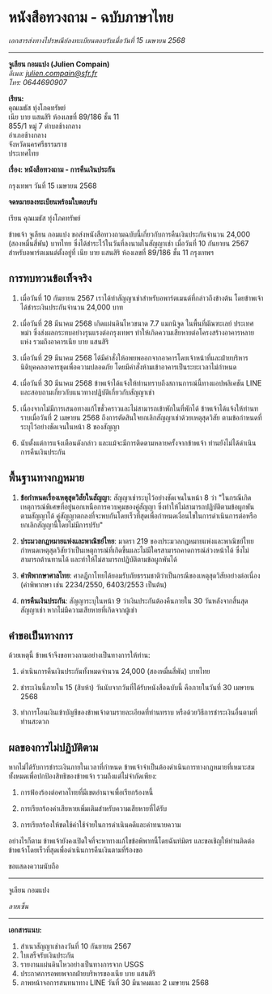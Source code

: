 # หนังสือทวงถาม - ฉบับภาษาไทย

*เอกสารส่งทางไปรษณีย์ลงทะเบียนตอบรับเมื่อวันที่ 15 เมษายน 2568*

---

**จูเลียน กอมแปง (Julien Compain)**  
*อีเมล: julien.compain@sfr.fr*  
*โทร: 0644690907*

**เรียน:**  
คุณเมธัส ทุ่งโภคทรัพย์  
เนีย บาย แสนสิริ ห้องเลขที่ 89/186 ชั้น 11  
855/1 หมู่ 7 ตำบลช้างกลาง  
อำเภอช้างกลาง  
จังหวัดนครศรีธรรมราช  
ประเทศไทย

**เรื่อง: หนังสือทวงถาม - การคืนเงินประกัน**

กรุงเทพฯ วันที่ 15 เมษายน 2568

**จดหมายลงทะเบียนพร้อมใบตอบรับ**

เรียน คุณเมธัส ทุ่งโภคทรัพย์

ข้าพเจ้า จูเลียน กอมแปง ขอส่งหนังสือทวงถามฉบับนี้เกี่ยวกับการคืนเงินประกันจำนวน 24,000 (สองหมื่นสี่พัน) บาทไทย ซึ่งได้ชำระไว้ในวันที่ลงนามในสัญญาเช่า เมื่อวันที่ 10 กันยายน 2567 สำหรับอพาร์ตเมนต์ตั้งอยู่ที่ เนีย บาย แสนสิริ ห้องเลขที่ 89/186 ชั้น 11 กรุงเทพฯ

## การทบทวนข้อเท็จจริง

1. เมื่อวันที่ 10 กันยายน 2567 เราได้ทำสัญญาเช่าสำหรับอพาร์ตเมนต์ที่กล่าวถึงข้างต้น โดยข้าพเจ้าได้ชำระเงินประกันจำนวน 24,000 บาท

2. เมื่อวันที่ 28 มีนาคม 2568 เกิดแผ่นดินไหวขนาด 7.7 แมกนิจูด ในพื้นที่มัณฑะเลย์ ประเทศพม่า ซึ่งส่งผลกระทบอย่างรุนแรงต่อกรุงเทพฯ ทำให้เกิดความเสียหายต่อโครงสร้างอาคารหลายแห่ง รวมถึงอาคารเนีย บาย แสนสิริ

3. เมื่อวันที่ 29 มีนาคม 2568 ได้มีคำสั่งให้อพยพออกจากอาคารโดยเจ้าหน้าที่และฝ่ายบริหารนิติบุคคลอาคารชุดเพื่อความปลอดภัย โดยมีคำสั่งห้ามเข้าอาคารเป็นระยะเวลาไม่กำหนด

4. เมื่อวันที่ 30 มีนาคม 2568 ข้าพเจ้าได้แจ้งให้ท่านทราบถึงสถานการณ์นี้ทางแอปพลิเคชัน LINE และสอบถามเกี่ยวกับแนวทางปฏิบัติเกี่ยวกับสัญญาเช่า

5. เนื่องจากไม่มีการเสนอทางแก้ไขชั่วคราวและไม่สามารถเข้าพักในที่พักได้ ข้าพเจ้าได้แจ้งให้ท่านทราบเมื่อวันที่ 2 เมษายน 2568 ถึงการตัดสินใจยกเลิกสัญญาเช่าด้วยเหตุสุดวิสัย ตามข้อกำหนดที่ระบุไว้อย่างชัดเจนในหน้า 8 ของสัญญา

6. นับตั้งแต่การแจ้งเตือนดังกล่าว และแม้จะมีการติดตามหลายครั้งจากข้าพเจ้า ท่านยังไม่ได้ดำเนินการคืนเงินประกัน

## พื้นฐานทางกฎหมาย

1. **ข้อกำหนดเรื่องเหตุสุดวิสัยในสัญญา**: สัญญาเช่าระบุไว้อย่างชัดเจนในหน้า 8 ว่า "ในกรณีเกิดเหตุการณ์พิเศษที่อยู่นอกเหนือการควบคุมของคู่สัญญา ซึ่งทำให้ไม่สามารถปฏิบัติตามข้อผูกพันตามสัญญาได้ คู่สัญญาตกลงที่จะพบกันโดยเร็วที่สุดเพื่อกำหนดเงื่อนไขในการดำเนินการต่อหรือยกเลิกสัญญานี้โดยไม่มีการปรับ"

2. **ประมวลกฎหมายแพ่งและพาณิชย์ไทย**: มาตรา 219 ของประมวลกฎหมายแพ่งและพาณิชย์ไทยกำหนดเหตุสุดวิสัยว่าเป็นเหตุการณ์ที่เกิดขึ้นและไม่มีใครสามารถคาดการณ์ล่วงหน้าได้ ซึ่งไม่สามารถต้านทานได้ และทำให้ไม่สามารถปฏิบัติตามข้อผูกพันได้

3. **คำพิพากษาศาลไทย**: ศาลฎีกาไทยได้ยอมรับภัยธรรมชาติว่าเป็นกรณีของเหตุสุดวิสัยอย่างต่อเนื่อง (คำพิพากษา เช่น 2234/2550, 6403/2553 เป็นต้น)

4. **การคืนเงินประกัน**: สัญญาระบุในหน้า 9 ว่าเงินประกันต้องคืนภายใน 30 วันหลังจากสิ้นสุดสัญญาเช่า หากไม่มีความเสียหายที่เกิดจากผู้เช่า

## คำขอเป็นทางการ

ด้วยเหตุนี้ ข้าพเจ้าจึงขอทวงถามอย่างเป็นทางการให้ท่าน:

1. ดำเนินการคืนเงินประกันทั้งหมดจำนวน 24,000 (สองหมื่นสี่พัน) บาทไทย

2. ชำระเงินนี้ภายใน 15 (สิบห้า) วันนับจากวันที่ได้รับหนังสือฉบับนี้ คือภายในวันที่ 30 เมษายน 2568

3. ทำการโอนเงินเข้าบัญชีของข้าพเจ้าตามรายละเอียดที่ท่านทราบ หรือด้วยวิธีการชำระเงินอื่นตามที่ท่านสะดวก

## ผลของการไม่ปฏิบัติตาม

หากไม่ได้รับการชำระเงินภายในเวลาที่กำหนด ข้าพเจ้าจำเป็นต้องดำเนินการทางกฎหมายที่เหมาะสมทั้งหมดเพื่อปกป้องสิทธิของข้าพเจ้า รวมถึงแต่ไม่จำกัดเพียง:

1. การฟ้องร้องต่อศาลไทยที่มีเขตอำนาจเพื่อเรียกร้องหนี้

2. การเรียกร้องค่าเสียหายเพิ่มเติมสำหรับความเสียหายที่ได้รับ

3. การเรียกร้องให้ชดใช้ค่าใช้จ่ายในการดำเนินคดีและค่าทนายความ

อย่างไรก็ตาม ข้าพเจ้ายังคงเปิดใจที่จะหาทางแก้ไขข้อพิพาทนี้โดยฉันท์มิตร และขอเชิญให้ท่านติดต่อข้าพเจ้าโดยเร็วที่สุดเพื่อดำเนินการคืนเงินตามที่ร้องขอ

ขอแสดงความนับถือ

---

จูเลียน กอมแปง

*ลายเซ็น*

---

**เอกสารแนบ:**
1. สำเนาสัญญาเช่าลงวันที่ 10 กันยายน 2567
2. ใบเสร็จรับเงินประกัน
3. รายงานแผ่นดินไหวอย่างเป็นทางการจาก USGS
4. ประกาศการอพยพจากฝ่ายบริหารของเนีย บาย แสนสิริ
5. ภาพหน้าจอการสนทนาทาง LINE วันที่ 30 มีนาคมและ 2 เมษายน 2568